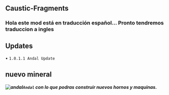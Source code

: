 ## Caustic-Fragments

### Hola este mod está en traducción español... Pronto tendremos traduccion a ingles

## Updates
• ``1.0.1.1 Andal Update``

## nuevo mineral 
##### ![andal](https://user-images.githubusercontent.com/93954648/167063653-dd4c5337-1b5b-428e-8aac-90c3eca1ce56.png)``Andal`` con lo que podras construir nuevos hornos y maquinas.

